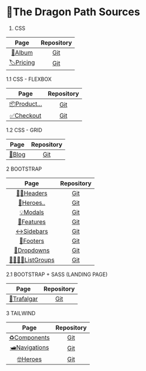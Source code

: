# 🐉The Dragon Path Sources 

1. CSS

| Page | Repository | 
| :--: | :--------: |
| [📖Album](https://jackson97parada.github.io/Album_example/) | [Git](https://github.com/jackson97parada/Album_example) |
| [🏷️Pricing](https://jackson97parada.github.io/Pricing_example/) | [Git](https://github.com/jackson97parada/Pricing_example) |


1.1 CSS - FLEXBOX

| Page | Repository | 
| :--: | :--------: |
| [📦Product...](https://jackson97parada.github.io/Product_example/) | [Git](https://github.com/jackson97parada/Product_example) |
| [✅Checkout](https://jackson97parada.github.io/Checkout_example/) | [Git](https://github.com/jackson97parada/Checkout_example) |


1.2 CSS - GRID

| Page | Repository | 
| :--: | :--------: |
| [📝Blog](https://jackson97parada.github.io/Blog_example/) | [Git](https://github.com/jackson97parada/Blog_example) |


2 BOOTSTRAP

| Page | Repository | 
| :--: | :--------: |
| [👨‍🦱Headers](https://jackson97parada.github.io/Headers_example/) | [Git](https://github.com/jackson97parada/Headers_example) |
| [🦸Heroes..](https://jackson97parada.github.io/Heroes_example/) | [Git](https://github.com/jackson97parada/Heroes_example) |
[💡Modals](https://jackson97parada.github.io/Modals_examples/) | [Git](https://github.com/jackson97parada/Modals_examples) |
| [🔲Features](https://jackson97parada.github.io/Features_example/) | [Git](https://github.com/jackson97parada/Features_example) |
| [↔Sidebars](https://jackson97parada.github.io/Sidebars_example/) | [Git](https://github.com/jackson97parada/Sidebars_example) |
| [🦿Footers](https://jackson97parada.github.io/Footers_example/) | [Git](https://github.com/jackson97parada/Footers_example) |
| [📩Dropdowns](https://jackson97parada.github.io/Dropdowns_example/) | [Git](https://github.com/jackson97parada/Dropdowns_example) |
| [👨‍👩‍👧‍👦ListGroups](https://jackson97parada.github.io/ListGroups_example/) | [Git](https://github.com/jackson97parada/ListGroups_example) |

2.1 BOOTSTRAP + SASS (LANDING PAGE)

| Page | Repository | 
| :--: | :--------: |
| [💠Trafalgar](https://jackson97parada.github.io/Trafalgar_landingPage/) | [Git](https://github.com/jackson97parada/Trafalgar_landingPage) |

3 TAILWIND

| Page | Repository | 
| :--: | :--------: |
| [♻️Components](https://jackson97parada.github.io/Components_examples/) | [Git](https://github.com/jackson97parada/Components_examples) |
| [🛥️Navigations](https://jackson97parada.github.io/Navigations_examples/) | [Git](https://github.com/jackson97parada/Navigations_examples) |
| [🤓Heroes](https://jackson97parada.github.io/Heroes_examples/) | [Git](https://github.com/jackson97parada/Heroes_examples) |


